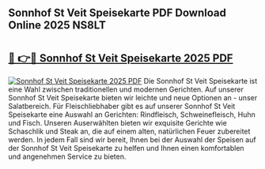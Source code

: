 ## Sonnhof St Veit Speisekarte PDF Download Online 2025 NS8LT

# <h2><a href="http://gc6ulq.nevu.top/?p=Sonnhof+St+Veit+Speisekarte">🔗 👉🔴 Sonnhof St Veit Speisekarte 2025 PDF</a></h2>

[![Sonnhof St Veit Speisekarte 2025 PDF](https://i.imgur.com/dBaPXMq.png)](http://gc6ulq.nevu.top/?p=Sonnhof+St+Veit+Speisekarte)
Die Sonnhof St Veit Speisekarte ist eine Wahl zwischen traditionellen und modernen Gerichten. Auf unserer Sonnhof St Veit Speisekarte bieten wir leichte und neue Optionen an - unser Salatbereich. Für Fleischliebhaber gibt es auf unserer Sonnhof St Veit Speisekarte eine Auswahl an Gerichten: Rindfleisch, Schweinefleisch, Huhn und Fisch. Unseren Auserwählten bieten wir exquisite Gerichte wie Schaschlik und Steak an, die auf einem alten, natürlichen Feuer zubereitet werden. In jedem Fall sind wir bereit, Ihnen bei der Auswahl der Speisen auf der Sonnhof St Veit Speisekarte zu helfen und Ihnen einen komfortablen und angenehmen Service zu bieten.
